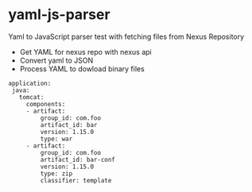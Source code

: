 # yaml-js-parser

Yaml to JavaScript parser test with fetching files from Nexus Repository

- Get YAML for nexus repo with nexus api
- Convert yaml to JSON
- Process YAML to dowload binary files
 
 
 ```
 application:
  java:
    tomcat:
      components:
      - artifact:
          group_id: com.foo
          artifact_id: bar
          version: 1.15.0
          type: war
      - artifact:
          group_id: com.foo
          artifact_id: bar-conf
          version: 1.15.0
          type: zip
          classifier: template
 ```
